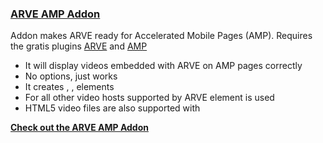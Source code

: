 ### [ARVE AMP Addon](https://nextgenthemes.com/plugins/arve-accelerated-mobile-pages-addon/)

Addon makes ARVE ready for Accelerated Mobile Pages (AMP). Requires the gratis plugins [ARVE](https://wordpress.org/plugins/advanced-responsive-video-embedder/) and [AMP](https://wordpress.org/plugins/amp/)

*   It will display videos embedded with ARVE on AMP pages correctly
*   No options, just works
*   It creates <amp-youtube>, <amp-vimeo>, <amp-dailymotion> elements
*   For all other video hosts supported by ARVE <amp-iframe> element is used
*   HTML5 video files are also supported with <amp-video>

**[Check out the ARVE AMP Addon](https://nextgenthemes.com/plugins/arve-accelerated-mobile-pages-addon/)**
